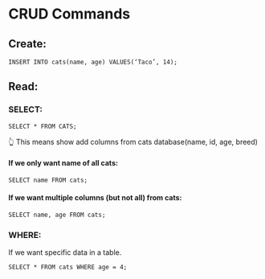 # CRUD Commands

## Create:

```
INSERT INTO cats(name, age) VALUES(‘Taco’, 14);
```

## Read:

### SELECT:

```
SELECT * FROM CATS;
```

👆 This means show add columns from cats database(name, id, age, breed)

#### If we only want name of all cats:

```
SELECT name FROM cats;
```

#### If we want multiple columns (but not all) from cats:

```
SELECT name, age FROM cats;
```

### WHERE:

If we want specific data in a table.

```
SELECT * FROM cats WHERE age = 4;
```
